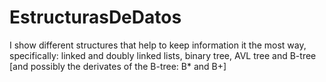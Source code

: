 # EstructurasDeDatos
I show different structures that help to keep information it the most way, specifically: linked and doubly linked lists, binary tree, AVL tree and B-tree [and possibly the derivates of the B-tree: B* and B+]
